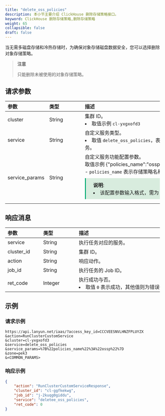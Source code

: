 ```yaml
---
title: "delete_oss_policies"
description: 本小节主要介绍 ClickHouse 删除存储策略接口。 
keyword: ClickHouse 删除存储策略,删除存储策略
weight: 65
collapsible: false
draft: false
---
```


当无需多磁盘存储和冷热存储时，为确保对象存储磁盘数据安全，您可以选择删除对象存储策略。

> **注意**
> 
> 只能删除未被使用的对象存储策略。

## 请求参数

|<span style="display:inline-block;width:100px">参数</span> |<span style="display:inline-block;width:100px">类型</span>|<span style="display:inline-block;width:380px">描述</span>|<span style="display:inline-block;width:100px">是否必选</span>|
| :--- | :--- | :--- | :--- |
| cluster        | String | 集群 ID。<li>取值示例 `cl-yxgxofd3`  | Yes      |
| service        | String | 自定义服务类型。<li>取值 `delete_oss_policies`，表示删除存储策略服务。 | Yes      |
| service_params | String | 自定义服务功能配置参数。<br> 取值示例 {"policies_name":"ossp"} <br>- `policies_name` 表示存储策略名称。<span style="display: block; background-color: #D8ECDE; padding: 10px 24px; margin: 10px 0; border-left: 3px solid #00a971;"><b>说明</b>: <li>该配置参数输入格式，需为 URL 编码。</li></span>  | Yes |

## 响应消息

|<span style="display:inline-block;width:100px">参数</span> |<span style="display:inline-block;width:100px">类型</span>|<span style="display:inline-block;width:380px">描述</span>|
| :--- | :--- | :--- | 
| service    | String  | 执行任务对应的服务。                           |
| cluster_id | String  | 集群 ID。                                      |
| action     | String  | 响应动作。                                     |
| job_id     | String  | 执行任务的 Job ID。                            |
| ret_code   | Integer | 执行成功与否。<li>取值 `0` 表示成功，其他值则为错误代码。 |

## 示例

### 请求示例

```url
https://api.lanyun.net/iaas/?access_key_id=CCCVEESNVLHNZFPLUYZX
&action=RunClusterCustomService
&cluster=cl-yxgxofd3
&service=delete_oss_policies
&service_params=%7B%22policies_name%22%3A%22ossp%22%7D
&zone=pek3
&<COMMON_PARAMS>
```

### 响应示例

```json
{
    "action": "RunClusterCustomServiceResponse",
    "cluster_id": "cl-ggfkekwg",
    "job_id": "j-2kuqg0giddu",
    "service": "deletee_oss_policies",
    "ret_code": 0
}
```
